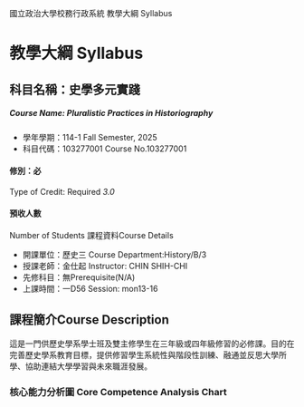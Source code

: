 國立政治大學校務行政系統 教學大綱 Syllabus
# 教學大綱 Syllabus
##  科目名稱：史學多元實踐
#####  Course Name: Pluralistic Practices in Historiography
  * 學年學期：114-1 Fall Semester, 2025 
  * 科目代碼：103277001 Course No.103277001
#### 修別：必
Type of Credit: Required 
_3.0_
#### 預收人數
Number of Students
課程資料Course Details
  * 開課單位：歷史三 Course Department:History/B/3 
  * 授課老師：金仕起 Instructor: CHIN SHIH-CHI 
  * 先修科目：無Prerequisite(N/A)
  * 上課時間：一D56 Session: mon13-16
##  課程簡介Course Description
這是一門供歷史學系學士班及雙主修學生在三年級或四年級修習的必修課。目的在完善歷史學系教育目標，提供修習學生系統性與階段性訓練、融通並反思大學所學、協助連結大學學習與未來職涯發展。
###  核心能力分析圖 Core Competence Analysis Chart
「無核心能力」 
能力項目說明
##  課程目標與學習成效Course Objectives & Learning Outcomes 
一、本課程學習成果分為四種類型：
（一）專題論文：以史學領域之學術論著、田野調查、口述訪談等為範疇，著作須符合學術規範並單獨完成，論文撰寫體例依本系學報格式規定，論著須附中文摘要及關鍵詞，字數以一萬字（含註釋）為原則。
（二）專案企劃：如教學講義、文史導覽、歷史策展、報導訪問、檔案共筆、歷史影音製作等類型，企劃以六千字為原則，相關格式規範以本系公告範本為準。
（三）專案創作：如歷史小說、歷史劇劇本、歷史遊戲或報導文學等個人創作為原則，字數以八千至一萬二千字為原則，相關格式規範以本系公告範本為準。
（四）實習報告：以史學相關機構之實習為原則，實習時數至少160小時以上。於實習前須向系提出以實習為專題報告之申請。完成實習後之實習報告以六千字為原則，相關格式規範以本系公告範本為準。
學生於本課程繳交之學習成果，請副本本系系辦公室電子檔一份。作品版權歸原作者，本系得有公開展示之權利。
二、本課程的評分標準為：
（一）期中與期末成果報告：30%x2＝60%。
（二）課程進度報告：20%。
（三）出席與參與：20%，無故三次未出席以不通過計。
成績採通過、不通過方式評定，不通過者須重修，通過者及格始得畢業。
三、凡論著刊登於具匿名審查制度之學術刊物、參與國科會大專學生研究計畫，或參與學術研討會發表論文，或榮獲獎項之作品，均可申請通過本課程之成績評量，獲得該課程學分。
##  每周課程進度與作業要求 Course Schedule & Requirements
週次 Week |  課程主題 Course Theme |  課程內容與指定閱讀 Content and Reading Assignment |  教學活動與作業 Activity and Homework |  學習投入時數 Estimated time devoted to coursework per week  
---|---|---|---|---  
課堂講授 Lecture Hours |  課程前後 Preparation Time  
1 |  課程說明（上） |  說明總整課程的目標、實作類型、上課方式、課程要求與評量方式 |  請同學思考實作類別、完成所需時間及決定是否於本學期選修 |  3.0 |  4.5  
2 |  課程說明（下） |  確認本學期加、退選，修課同學依學習成果類型及實作需要分組，說明書面成果報告書格式要求及每週進度報應有之內容 |  同學就書面成果報告書格式要求提問 |  3.0 |  4.5  
3 |  實作進度分享 |  閱讀、聽取報告並給予建議 |  同左 |  3.0 |  4.5  
4 |  實作進度分享 |  閱讀、聽取報告並給予建議 |  同左 |  3.0 |  4.5  
5 |  實作進度分享 |  閱讀、聽取報告並給予建議 |  同左 |  3.0 |  4.5  
6 |  實作進度分享 |  閱讀、聽取報告並給予建議 |  同左 |  3.0 |  4.5  
7 |  實作進度分享 |  閱讀、聽取報告並給予建議 |  同左 |  3.0 |  4.5  
8 |  期中成果報告 |  閱讀、聽取報告並給予建議 |  按各類報告範例上傳期中報告 |  3.0 |  4.5  
9 |  實作進度分享 |  閱讀、聽取報告並給予建議 |  同左 |  3.0 |  4.5  
10 |  實作進度分享 |  閱讀、聽取報告並給予建議 |  同左 |  3.0 |  4.5  
11 |  實作進度分享 |  閱讀、聽取報告並給予建議 |  同左 |  3.0 |  4.5  
12 |  實作進度分享 |  閱讀、聽取報告並給予建議 |  同左 |  3.0 |  4.5  
13 |  實作進度分享 |  閱讀、聽取報告並給予建議 |  同左 |  3.0 |  4.5  
14 |  期末成果報告 |  閱讀、聽取報告並給予建議 |  同左 |  3.0 |  4.5  
15 |  期末成果報告 |  閱讀、聽取報告並給予建議 |  同左 |  3.0 |  4.5  
16 |  期末成果報告 |  閱讀、聽取報告並給予建議 |  按各類報告範例上傳期末報告 |  3.0 |  4.5  
####  其他： Others: 報告與分享、成果展示 
####  已申請之圖書館指定參考書目  圖書館指定參考書查詢 |相關處理要點
維護智慧財產權，務必使用正版書籍。 Respect Copyright.